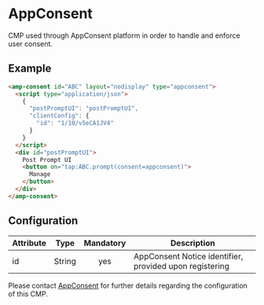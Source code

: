 # AppConsent

CMP used through AppConsent platform in order to handle and enforce user consent.

## Example

```html
<amp-consent id="ABC" layout="nodisplay" type="appconsent">
  <script type="application/json">
    {
      "postPromptUI": "postPromptUI",
      "clientConfig": {
        "id": "1/10/v5eCA1JV4"
      }
    }
  </script>
  <div id="postPromptUI">
    Post Prompt UI
    <button on="tap:ABC.prompt(consent=appconsent)">
      Manage
    </button>
  </div>
</amp-consent>
```

## Configuration

| Attribute |  Type  | Mandatory | Description                                             |
| --------- | :----: | :-------: | ------------------------------------------------------- |
| id        | String |    yes    | AppConsent Notice identifier, provided upon registering |

Please contact [AppConsent](https://appconsent.io/en) for further details regarding the configuration of this CMP.
